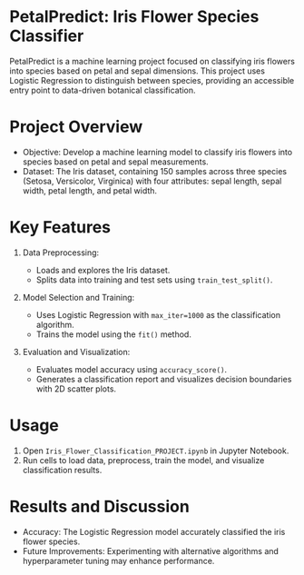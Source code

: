 
# PetalPredict: Iris Flower Species Classifier
PetalPredict is a machine learning project focused on classifying iris flowers into species based on petal and sepal dimensions. This project uses Logistic Regression to distinguish between species, providing an accessible entry point to data-driven botanical classification.

# Project Overview

- Objective: Develop a machine learning model to classify iris flowers into species based on petal and sepal measurements.
- Dataset: The Iris dataset, containing 150 samples across three species (Setosa, Versicolor, Virginica) with four attributes: sepal length, sepal width, petal length, and petal width.

# Key Features

1. Data Preprocessing:
   - Loads and explores the Iris dataset.
   - Splits data into training and test sets using `train_test_split()`.

2. Model Selection and Training:
   - Uses Logistic Regression with `max_iter=1000` as the classification algorithm.
   - Trains the model using the `fit()` method.

3. Evaluation and Visualization:
   - Evaluates model accuracy using `accuracy_score()`.
   - Generates a classification report and visualizes decision boundaries with 2D scatter plots.


# Usage

1. Open `Iris_Flower_Classification_PROJECT.ipynb` in Jupyter Notebook.
2. Run cells to load data, preprocess, train the model, and visualize classification results.

# Results and Discussion

- Accuracy: The Logistic Regression model accurately classified the iris flower species.
- Future Improvements: Experimenting with alternative algorithms and hyperparameter tuning may enhance performance.
